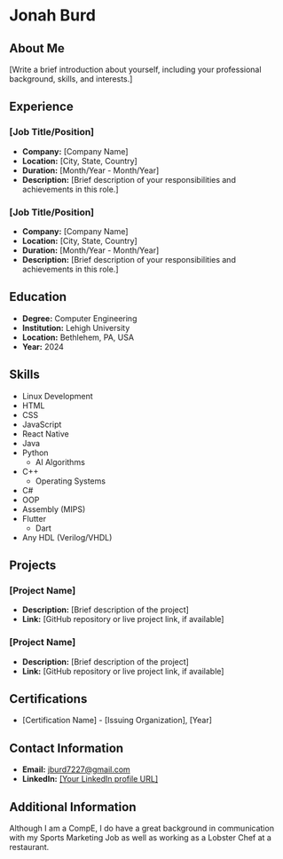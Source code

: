 # Jonah Burd

## About Me
[Write a brief introduction about yourself, including your professional background, skills, and interests.]

## Experience
### [Job Title/Position]
- **Company:** [Company Name]
- **Location:** [City, State, Country]
- **Duration:** [Month/Year - Month/Year]
- **Description:** 
  [Brief description of your responsibilities and achievements in this role.]

### [Job Title/Position]
- **Company:** [Company Name]
- **Location:** [City, State, Country]
- **Duration:** [Month/Year - Month/Year]
- **Description:** 
  [Brief description of your responsibilities and achievements in this role.]

## Education
- **Degree:** Computer Engineering
- **Institution:** Lehigh University
- **Location:** Bethlehem, PA, USA
- **Year:** 2024

## Skills
- Linux Development
- HTML
- CSS
- JavaScript
- React Native
- Java
- Python
  - AI Algorithms
- C++
  - Operating Systems
- C#
- OOP
- Assembly (MIPS)
- Flutter
  - Dart
- Any HDL (Verilog/VHDL)

## Projects
### [Project Name]
- **Description:** [Brief description of the project]
- **Link:** [GitHub repository or live project link, if available]

### [Project Name]
- **Description:** [Brief description of the project]
- **Link:** [GitHub repository or live project link, if available]

## Certifications
- [Certification Name] - [Issuing Organization], [Year]

## Contact Information
- **Email:** jburd7227@gmail.com
- **LinkedIn:** [[Your LinkedIn profile URL]](https://www.linkedin.com/in/jonah-burd-2428a11b3/)

## Additional Information
Although I am a CompE, I do have a great background in communication with my Sports Marketing Job as well as working as a Lobster Chef at a restaurant.

